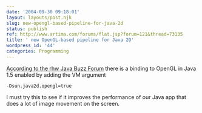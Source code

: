 ```yaml
---
date: '2004-09-30 09:18:01'
layout: layouts/post.njk
slug: new-opengl-based-pipeline-for-java-2d
status: publish
ref: http://www.artima.com/forums/flat.jsp?forum=121&thread=73135
title: ' new OpenGL-based pipeline for Java 2D'
wordpress_id: '44'
categories: Programming
---
```


[According to the rhw Java Buzz Forum](http://www.artima.com/forums/flat.jsp?forum=121&thread=73135) there is a binding to OpenGL in Java 1.5 enabled by adding the VM argument

    -Dsun.java2d.opengl=true

I must try this to see if it improves the performance of our Java app that does a lot of image movement on the screen.
